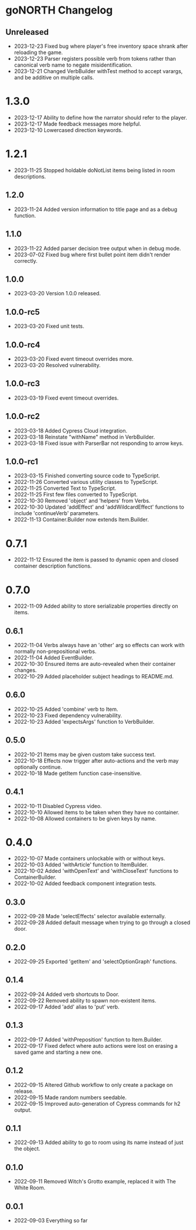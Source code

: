 # goNORTH Changelog

## Unreleased

* 2023-12-23 Fixed bug where player's free inventory space shrank after reloading the game.
* 2023-12-23 Parser registers possible verb from tokens rather than canonical verb name to negate misidentification.
* 2023-12-21 Changed VerbBuilder withTest method to accept varargs, and be additive on multiple calls.

# 1.3.0

* 2023-12-17 Ability to define how the narrator should refer to the player.
* 2023-12-17 Made feedback messages more helpful.
* 2023-12-10 Lowercased direction keywords.

# 1.2.1

* 2023-11-25 Stopped holdable doNotList items being listed in room descriptions.

## 1.2.0

* 2023-11-24 Added version information to title page and as a debug function.

## 1.1.0

* 2023-11-22 Added parser decision tree output when in debug mode.
* 2023-07-02 Fixed bug where first bullet point item didn't render correctly.

## 1.0.0

* 2023-03-20 Version 1.0.0 released.

## 1.0.0-rc5

* 2023-03-20 Fixed unit tests.

## 1.0.0-rc4

* 2023-03-20 Fixed event timeout overrides more.
* 2023-03-20 Resolved vulnerability.

## 1.0.0-rc3

* 2023-03-19 Fixed event timeout overrides.

## 1.0.0-rc2

* 2023-03-18 Added Cypress Cloud integration.
* 2023-03-18 Reinstate "withName" method in VerbBuilder.
* 2023-03-18 Fixed issue with ParserBar not responding to arrow keys.

## 1.0.0-rc1

* 2023-03-15 Finished converting source code to TypeScript.
* 2022-11-26 Converted various utility classes to TypeScript.
* 2022-11-25 Converted Text to TypeScript.
* 2022-11-25 First few files converted to TypeScript.
* 2022-10-30 Removed 'object' and 'helpers' from Verbs.
* 2022-10-30 Updated 'addEffect' and 'addWildcardEffect' functions to include 'continueVerb' parameters.
* 2022-11-13 Container.Builder now extends Item.Builder. 

# 0.7.1

* 2022-11-12 Ensured the item is passed to dynamic open and closed container description functions.

# 0.7.0

* 2022-11-09 Added ability to store serializable properties directly on items.

## 0.6.1

* 2022-11-04 Verbs always have an 'other' arg so effects can work with normally non-prepositional verbs.
* 2022-11-04 Added EventBuilder.
* 2022-10-30 Ensured items are auto-revealed when their container changes.
* 2022-10-29 Added placeholder subject headings to README.md.

## 0.6.0

* 2022-10-25 Added 'combine' verb to Item.
* 2022-10-23 Fixed dependency vulnerability.
* 2022-10-23 Added 'expectsArgs' function to VerbBuilder.

## 0.5.0

* 2022-10-21 Items may be given custom take success text.
* 2022-10-18 Effects now trigger after auto-actions and the verb may optionally continue.
* 2022-10-18 Made getItem function case-insensitive.

## 0.4.1

* 2022-10-11 Disabled Cypress video.
* 2022-10-10 Allowed items to be taken when they have no container.
* 2022-10-08 Allowed containers to be given keys by name.

# 0.4.0

* 2022-10-07 Made containers unlockable with or without keys.
* 2022-10-03 Added 'withArticle' function to ItemBulder.
* 2022-10-02 Added 'withOpenText' and 'withCloseText' functions to ContainerBuilder.
* 2022-10-02 Added feedback component integration tests.

## 0.3.0

* 2022-09-28 Made 'selectEffects' selector available externally.
* 2022-09-28 Added default message when trying to go through a closed door.

## 0.2.0

* 2022-09-25 Exported 'getItem' and 'selectOptionGraph' functions.

## 0.1.4

* 2022-09-24 Added verb shortcuts to Door.
* 2022-09-22 Removed ability to spawn non-existent items.
* 2022-09-17 Added 'add' alias to 'put' verb.

## 0.1.3

* 2022-09-17 Added 'withPreposition' function to Item.Builder.
* 2022-09-17 Fixed defect where auto actions were lost on erasing a saved game and starting a new one.

## 0.1.2

* 2022-09-15 Altered Github workflow to only create a package on release.
* 2022-09-15 Made random numbers seedable.
* 2022-09-15 Improved auto-generation of Cypress commands for h2 output.

## 0.1.1

* 2022-09-13 Added ability to go to room using its name instead of just the object.

## 0.1.0

* 2022-09-11 Removed Witch's Grotto example, replaced it with The White Room.

## 0.0.1

* 2022-09-03 Everything so far
